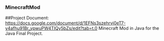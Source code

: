 ### MinecraftMod
##Project Document: https://docs.google.com/document/d/1EFNs3szehrvj0eT7-y4afhu91Br_vpwuPW4TIQy5bZs/edit?tab=t.0
Minecraft Mod in Java for the Java Final Project.


